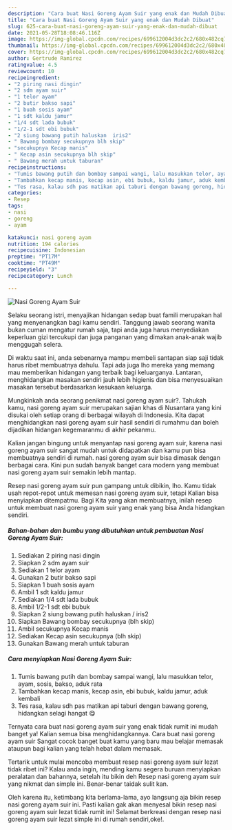 ```yaml
---
description: "Cara buat Nasi Goreng Ayam Suir yang enak dan Mudah Dibuat"
title: "Cara buat Nasi Goreng Ayam Suir yang enak dan Mudah Dibuat"
slug: 625-cara-buat-nasi-goreng-ayam-suir-yang-enak-dan-mudah-dibuat
date: 2021-05-28T18:08:46.116Z
image: https://img-global.cpcdn.com/recipes/699612004d3dc2c2/680x482cq70/nasi-goreng-ayam-suir-foto-resep-utama.jpg
thumbnail: https://img-global.cpcdn.com/recipes/699612004d3dc2c2/680x482cq70/nasi-goreng-ayam-suir-foto-resep-utama.jpg
cover: https://img-global.cpcdn.com/recipes/699612004d3dc2c2/680x482cq70/nasi-goreng-ayam-suir-foto-resep-utama.jpg
author: Gertrude Ramirez
ratingvalue: 4.5
reviewcount: 10
recipeingredient:
- "2 piring nasi dingin"
- "2 sdm ayam suir"
- "1 telor ayam"
- "2 butir bakso sapi"
- "1 buah sosis ayam"
- "1 sdt kaldu jamur"
- "1/4 sdt lada bubuk"
- "1/2-1 sdt ebi bubuk"
- "2 siung bawang putih haluskan  iris2"
- " Bawang bombay secukupnya blh skip"
- "secukupnya Kecap manis"
- " Kecap asin secukupnya blh skip"
- " Bawang merah untuk taburan"
recipeinstructions:
- "Tumis bawang putih dan bombay sampai wangi, lalu masukkan telor, ayam, sosis, bakso, aduk rata"
- "Tambahkan kecap manis, kecap asin, ebi bubuk, kaldu jamur, aduk kembali"
- "Tes rasa, kalau sdh pas matikan api taburi dengan bawang goreng, hidangkan selagi hangat 😋"
categories:
- Resep
tags:
- nasi
- goreng
- ayam

katakunci: nasi goreng ayam 
nutrition: 194 calories
recipecuisine: Indonesian
preptime: "PT17M"
cooktime: "PT49M"
recipeyield: "3"
recipecategory: Lunch

---
```



![Nasi Goreng Ayam Suir](https://img-global.cpcdn.com/recipes/699612004d3dc2c2/680x482cq70/nasi-goreng-ayam-suir-foto-resep-utama.jpg)

Selaku seorang istri, menyajikan hidangan sedap buat famili merupakan hal yang menyenangkan bagi kamu sendiri. Tanggung jawab seorang  wanita bukan cuman mengatur rumah saja, tapi anda juga harus menyediakan keperluan gizi tercukupi dan juga panganan yang dimakan anak-anak wajib menggugah selera.

Di waktu  saat ini, anda sebenarnya mampu membeli santapan siap saji tidak harus ribet membuatnya dahulu. Tapi ada juga lho mereka yang memang mau memberikan hidangan yang terbaik bagi keluarganya. Lantaran, menghidangkan masakan sendiri jauh lebih higienis dan bisa menyesuaikan masakan tersebut berdasarkan kesukaan keluarga. 



Mungkinkah anda seorang penikmat nasi goreng ayam suir?. Tahukah kamu, nasi goreng ayam suir merupakan sajian khas di Nusantara yang kini disukai oleh setiap orang di berbagai wilayah di Indonesia. Kita dapat menghidangkan nasi goreng ayam suir hasil sendiri di rumahmu dan boleh dijadikan hidangan kegemaranmu di akhir pekanmu.

Kalian jangan bingung untuk menyantap nasi goreng ayam suir, karena nasi goreng ayam suir sangat mudah untuk didapatkan dan kamu pun bisa membuatnya sendiri di rumah. nasi goreng ayam suir bisa dimasak dengan berbagai cara. Kini pun sudah banyak banget cara modern yang membuat nasi goreng ayam suir semakin lebih mantap.

Resep nasi goreng ayam suir pun gampang untuk dibikin, lho. Kamu tidak usah repot-repot untuk memesan nasi goreng ayam suir, tetapi Kalian bisa menyiapkan ditempatmu. Bagi Kita yang akan membuatnya, inilah resep untuk membuat nasi goreng ayam suir yang enak yang bisa Anda hidangkan sendiri.

<!--inarticleads1-->

##### Bahan-bahan dan bumbu yang dibutuhkan untuk pembuatan Nasi Goreng Ayam Suir:

1. Sediakan 2 piring nasi dingin
1. Siapkan 2 sdm ayam suir
1. Sediakan 1 telor ayam
1. Gunakan 2 butir bakso sapi
1. Siapkan 1 buah sosis ayam
1. Ambil 1 sdt kaldu jamur
1. Sediakan 1/4 sdt lada bubuk
1. Ambil 1/2-1 sdt ebi bubuk
1. Siapkan 2 siung bawang putih haluskan / iris2
1. Siapkan  Bawang bombay secukupnya (blh skip)
1. Ambil secukupnya Kecap manis
1. Sediakan  Kecap asin secukupnya (blh skip)
1. Gunakan  Bawang merah untuk taburan




<!--inarticleads2-->

##### Cara menyiapkan Nasi Goreng Ayam Suir:

1. Tumis bawang putih dan bombay sampai wangi, lalu masukkan telor, ayam, sosis, bakso, aduk rata
1. Tambahkan kecap manis, kecap asin, ebi bubuk, kaldu jamur, aduk kembali
1. Tes rasa, kalau sdh pas matikan api taburi dengan bawang goreng, hidangkan selagi hangat 😋




Ternyata cara buat nasi goreng ayam suir yang enak tidak rumit ini mudah banget ya! Kalian semua bisa menghidangkannya. Cara buat nasi goreng ayam suir Sangat cocok banget buat kamu yang baru mau belajar memasak ataupun bagi kalian yang telah hebat dalam memasak.

Tertarik untuk mulai mencoba membuat resep nasi goreng ayam suir lezat tidak ribet ini? Kalau anda ingin, mending kamu segera buruan menyiapkan peralatan dan bahannya, setelah itu bikin deh Resep nasi goreng ayam suir yang nikmat dan simple ini. Benar-benar taidak sulit kan. 

Oleh karena itu, ketimbang kita berlama-lama, ayo langsung aja bikin resep nasi goreng ayam suir ini. Pasti kalian gak akan menyesal bikin resep nasi goreng ayam suir lezat tidak rumit ini! Selamat berkreasi dengan resep nasi goreng ayam suir lezat simple ini di rumah sendiri,oke!.

